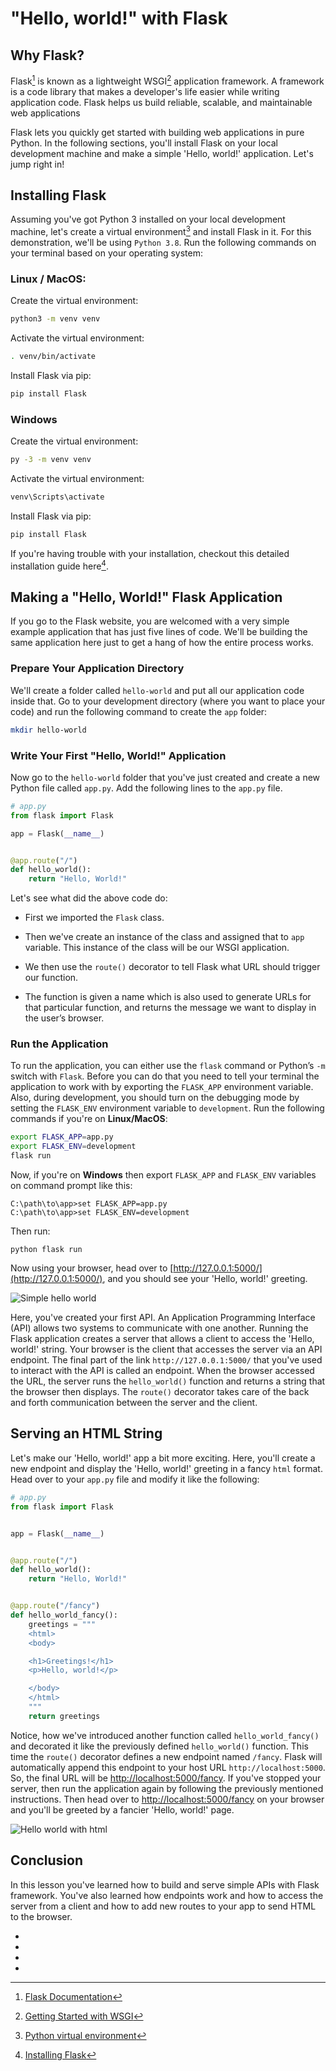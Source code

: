 # "Hello, world!" with Flask

## Why Flask?

Flask[^flask] is known as a lightweight WSGI[^wsgi] application framework. A framework is a code library that makes a developer's life easier while writing application code. Flask helps us build reliable, scalable, and maintainable web applications

Flask lets you quickly get started with building web applications in pure Python. In the following sections, you'll install Flask on your local development machine and make a simple 'Hello, world!' application. Let's jump right in!

## Installing Flask

Assuming you've got Python 3 installed on your local development machine, let's create a virtual environment[^venv] and install Flask in it. For this demonstration, we'll be using `Python 3.8`. Run the following commands on your terminal based on your operating system:

### Linux / MacOS:

Create the virtual environment:

```bash
python3 -m venv venv
```

Activate the virtual environment:

```bash
. venv/bin/activate
```

Install Flask via pip:

```bash
pip install Flask
```

### Windows

Create the virtual environment:

```bash
py -3 -m venv venv
```

Activate the virtual environment:

```bash
venv\Scripts\activate
```

Install Flask via pip:

```bash
pip install Flask
```

If you're having trouble with your installation, checkout this detailed installation guide here[^flask-install].

## Making a "Hello, World!" Flask Application

If you go to the Flask website, you are welcomed with a very simple example application that has just five lines of code. We'll be building the same application here just to get a hang of how the entire process works.

### Prepare Your Application Directory

We'll create a folder called `hello-world` and put all our application code inside that. Go to your development directory (where you want to place your code) and run the following command to create the `app` folder:

```bash
mkdir hello-world
```

### Write Your First "Hello, World!" Application

Now go to the `hello-world` folder that you've just created and create a new Python file called `app.py`. Add the following lines to the `app.py` file.

```python
# app.py
from flask import Flask

app = Flask(__name__)


@app.route("/")
def hello_world():
    return "Hello, World!"
```

Let's see what did the above code do:

* First we imported the `Flask` class.

* Then we've create an instance of the class and assigned that to `app` variable. This instance of the class will be our WSGI application.

* We then use the `route()` decorator to tell Flask what URL should trigger our function.

* The function is given a name which is also used to generate URLs for that particular function, and returns the message we want to display in the user’s browser.

### Run the Application

To run the application, you can either use the `flask` command or Python’s `-m` switch with `Flask`. Before you can do that you need to tell your terminal the application to work with by exporting the `FLASK_APP` environment variable. Also, during development, you should turn on the debugging mode by setting the `FLASK_ENV` environment variable to `development`. Run the following commands if you're on **Linux/MacOS**:

```bash
export FLASK_APP=app.py
export FLASK_ENV=development
flask run
```


Now, if you're on **Windows** then export `FLASK_APP` and `FLASK_ENV` variables on command prompt like this:

```
C:\path\to\app>set FLASK_APP=app.py
C:\path\to\app>set FLASK_ENV=development
```

Then run:

```
python flask run
```

Now using your browser, head over to [http://127.0.0.1:5000/](http://127.0.0.1:5000/), and you should see your 'Hello, world!' greeting.

![Simple hello world](https://user-images.githubusercontent.com/30027932/85382453-cda74200-b560-11ea-810e-a357545531ee.png)


Here, you've created your first API. An Application Programming Interface (API) allows two systems to communicate with one another. Running the Flask application creates a server that allows a client to access the 'Hello, world!' string. Your browser is the client that accesses the server via an API endpoint. The final part of the link `http://127.0.0.1:5000/` that you've used to interact with the API is called an endpoint. When the browser accessed the URL, the server runs the `hello_world()` function and returns a string that the browser then displays. The `route()` decorator takes care of the back and forth communication between the server and the client.

## Serving an HTML String

Let's make our 'Hello, world!' app a bit more exciting. Here, you'll create a new endpoint and display the 'Hello, world!' greeting in a fancy `html` format. Head over to your `app.py` file and modify it like the following:

```python
# app.py
from flask import Flask


app = Flask(__name__)


@app.route("/")
def hello_world():
    return "Hello, World!"


@app.route("/fancy")
def hello_world_fancy():
    greetings = """
    <html>
    <body>

    <h1>Greetings!</h1>
    <p>Hello, world!</p>

    </body>
    </html>
    """
    return greetings
```

Notice, how we've introduced another function called `hello_world_fancy()` and decorated it like the previously defined `hello_world()` function. This time the `route()` decorator defines a new endpoint named `/fancy`. Flask will automatically append this endpoint to your host URL `http://localhost:5000`. So, the final URL will be [http://localhost:5000/fancy](http://localhost:5000/fancy). If you've stopped your server, then run the application again by following the previously mentioned instructions. Then head over to [http://localhost:5000/fancy](http://localhost:5000/fancy) on your browser and you'll be greeted by a fancier 'Hello, world!' page.

![Hello world with html](https://user-images.githubusercontent.com/30027932/85393520-f7676580-b56e-11ea-93ed-fc6621116e04.png)

## Conclusion

In this lesson you've learned how to build and serve simple APIs with Flask framework. You've also learned how endpoints work and how to access the server from a client and how to add new routes to your app to send HTML to the browser.

* [^flask]: [Flask Documentation](https://flask.palletsprojects.com/en/1.1.x/)
* [^wsgi]: [Getting Started with WSGI](https://wsgi.readthedocs.io/en/latest/what.html)
* [^venv]: [Python virtual environment](https://docs.python.org/3/library/venv.html#:~:text=A%20virtual%20environment%20is%20a,part%20of%20your%20operating%20system.)
* [^flask-install]: [Installing Flask](https://flask.palletsprojects.com/en/1.1.x/installation/)

